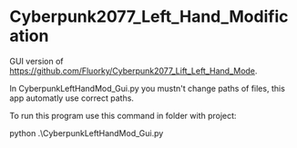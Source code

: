 # Cyberpunk2077_Left_Hand_Modification
GUI version of https://github.com/Fluorky/Cyberpunk2077_Lift_Left_Hand_Mode. 

In CyberpunkLeftHandMod_Gui.py you mustn't change paths of files, this app automatly use correct paths.

To run this program use this command in folder with project:

python .\CyberpunkLeftHandMod_Gui.py
